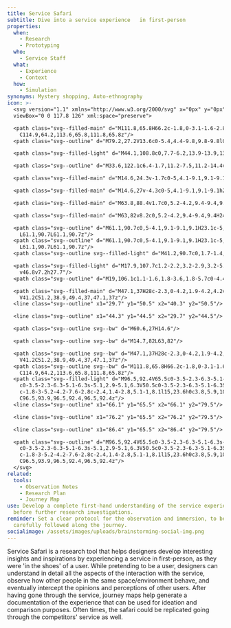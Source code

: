 ```yaml
---
title: Service Safari
subtitle: Dive into a service experience   in first-person
properties:
  when:
    - Research
    - Prototyping
  who:
    - Service Staff
  what:
    - Experience
    - Context
  how:
    - Simulation
synonyms: Mystery shopping, Auto-ethnography
icon: >-
  <svg version="1.1" xmlns="http://www.w3.org/2000/svg" x="0px" y="0px"
  viewBox="0 0 117.8 126" xml:space="preserve">

  <path class="svg--filled-main" d="M111.8,65.8H66.2c-1.8,0-3.1-1.6-2.8-3.3l6.8-41c0.2-1.4,1.4-2.4,2.8-2.4h32c1.4,0,2.6,1,2.8,2.4l6.8,41
  	C114.9,64.2,113.6,65.8,111.8,65.8z"/>
  <path class="svg--outline" d="M79.2,27.2V13.6c0-5.4,4.4-9.8,9.8-9.8l0,0c5.4,0,9.8,4.4,9.8,9.8v13.6"/>

  <path class="svg--filled-light" d="M44.1,108.8c0,7.7-6.2,13.9-13.9,13.9s-13.9-6.2-13.9-13.9s15-14.3,22.6-14.3S44.1,101.1,44.1,108.8z"/>

  <path class="svg--outline" d="M33.6,122.1c6.4-1.7,11.2-7.5,11.2-14.4v-6.6"/>

  <path class="svg--filled-main" d="M14.6,24.3v-1.7c0-5,4.1-9.1,9.1-9.1h28.8c5,0,9.1,4.1,9.1,9.1v1.2"/>

  <path class="svg--filled-main" d="M14.6,27v-4.3c0-5,4.1-9.1,9.1-9.1h28.8c5,0,9.1,4.1,9.1,9.1V27H14.6z"/>

  <path class="svg--filled-main" d="M63.8,88.4v1.7c0,5.2-4.2,9.4-9.4,9.4H24.9c-5.1,0-9.4-4.2-9.4-9.4v-1.3"/>

  <path class="svg--filled-main" d="M63,82v8.2c0,5.2-4.2,9.4-9.4,9.4H24.1c-5.1,0-9.4-4.2-9.4-9.4l0-8.1L63,82z"/>

  <path class="svg--outline" d="M61.1,90.7c0,5-4.1,9.1-9.1,9.1H23.1c-5,0-9.1-4.1-9.1-9.1V22.2c0-5,4.1-9.1,9.1-9.1h28.8c5,0,9.1,4.1,9.1,9.1
  	L61.1,90.7L61.1,90.7z"/>
  <path class="svg--outline" d="M61.1,90.7c0,5-4.1,9.1-9.1,9.1H23.1c-5,0-9.1-4.1-9.1-9.1V22.2c0-5,4.1-9.1,9.1-9.1h28.8c5,0,9.1,4.1,9.1,9.1
  	L61.1,90.7L61.1,90.7z"/>
  <path class="svg--outline svg--filled-light" d="M41.2,90.7c0,1.7-1.4,3.1-3.1,3.1S35,92.5,35,90.7c0-1.7,1.4-3.1,3.1-3.1C39.8,87.6,41.2,89,41.2,90.7z"/>

  <path class="svg--filled-light" d="M17.9,107.7c1.2-2.2,3.2-2.9,3.2-5.8c0-5.8-2.8-9.3-7-11.2v-0.4V68.6c0-3.6-2.5-6.6-5.5-6.6s-5.5,3-5.5,6.6
  	v46.8v7.2h27.7"/>
  <path class="svg--outline" d="M19,106.1c1.1-1.6,1.8-3.6,1.8-5.7c0-4.4-2.8-8.2-6.7-9.6v-0.4V67.6c0-2.7-2.3-5-5.1-5s-5.1,2.2-5.1,5v41.2"/>

  <path class="svg--filled-main" d="M47.1,37H28c-2.3,0-4.2,1.9-4.2,4.2v13.4c0,2.3,1.9,4.2,4.2,4.2h12l6.6,5.5v-5.5h0.4c2.3,0,4.2-1.9,4.2-4.2
  	V41.2C51.2,38.9,49.4,37,47.1,37z"/>
  <line class="svg--outline" x1="29.7" y1="50.5" x2="40.3" y2="50.5"/>

  <line class="svg--outline" x1="44.3" y1="44.5" x2="29.7" y2="44.5"/>

  <path class="svg--outline svg--bw" d="M60.6,27H14.6"/>

  <path class="svg--outline svg--bw" d="M14.7,82L63,82"/>

  <path class="svg--outline svg--bw" d="M47.1,37H28c-2.3,0-4.2,1.9-4.2,4.2v13.4c0,2.3,1.9,4.2,4.2,4.2h12l6.6,5.5v-5.5h0.4c2.3,0,4.2-1.9,4.2-4.2
  	V41.2C51.2,38.9,49.4,37,47.1,37z"/>
  <path class="svg--outline svg--bw" d="M111.8,65.8H66.2c-1.8,0-3.1-1.6-2.8-3.3l6.8-41c0.2-1.4,1.4-2.4,2.8-2.4h32c1.4,0,2.6,1,2.8,2.4l6.8,41
  	C114.9,64.2,113.6,65.8,111.8,65.8z"/>
  <path class="svg--filled-light" d="M96.5,92.4V65.5c0-3.5-2.3-6.3-5.1-6.3s-5.1,2.9-5.1,6.3c0-3.5-2.3-6.3-5.1-6.3s-5.1,2.9-5.1,6.3
  	c0-3.5-2.3-6.3-5.1-6.3s-5.1,2.9-5.1,6.3V50.5c0-3.5-2.3-6.3-5.1-6.3S56,47,56,50.5v34.5c-0.1,0.2-0.2,0.5-0.3,0.7l-5-8.2
  	c-1.8-3-5.2-4.2-7.6-2.8c-2.4,1.4-2.8,5.1-1,8.1l15,23.6h0c3.8,5.9,10.5,9.9,18.1,9.9c11.9,0,21.4-9.6,21.4-21.5
  	C96.5,93.9,96.5,92.4,96.5,92.4z"/>
  <line class="svg--outline" x1="66.1" y1="65.5" x2="66.1" y2="79.5"/>

  <line class="svg--outline" x1="76.2" y1="65.5" x2="76.2" y2="79.5"/>

  <line class="svg--outline" x1="86.4" y1="65.5" x2="86.4" y2="79.5"/>

  <path class="svg--outline" d="M96.5,92.4V65.5c0-3.5-2.3-6.3-5.1-6.3s-5.1,2.9-5.1,6.3c0-3.5-2.3-6.3-5.1-6.3s-5.1,2.9-5.1,6.3
  	c0-3.5-2.3-6.3-5.1-6.3s-5.1,2.9-5.1,6.3V50.5c0-3.5-2.3-6.3-5.1-6.3S56,47,56,50.5v34.5c-0.1,0.2-0.2,0.5-0.3,0.7l-5-8.2
  	c-1.8-3-5.2-4.2-7.6-2.8c-2.4,1.4-2.8,5.1-1,8.1l15,23.6h0c3.8,5.9,10.5,9.9,18.1,9.9c11.9,0,21.4-9.6,21.4-21.5
  	C96.5,93.9,96.5,92.4,96.5,92.4z"/>
  </svg>
related:
  tools:
    - Observation Notes
    - Research Plan
    - Journey Map
use: Develop a complete first-hand understanding of the service experience,
  before further research investigations.
reminder: Set a clear protocol for the observation and immersion, to be
  carefully followed along the journey.
socialimage: /assets/images/uploads/brainstorming-social-img.png
---
```

Service Safari is a research tool that helps designers develop interesting insights and inspirations by experiencing a service in first-person, as they were 'in the shoes' of a user. While pretending to be a user, designers can understand in detail all the aspects of the interaction with the service, observe how other people in the same space/environment behave, and eventually intercept the opinions and perceptions of other users. After having gone through the service, journey maps help generate a documentation of the experience that can be used for ideation and comparison purposes. Often times, the safari could be replicated going through the competitors' service as well.